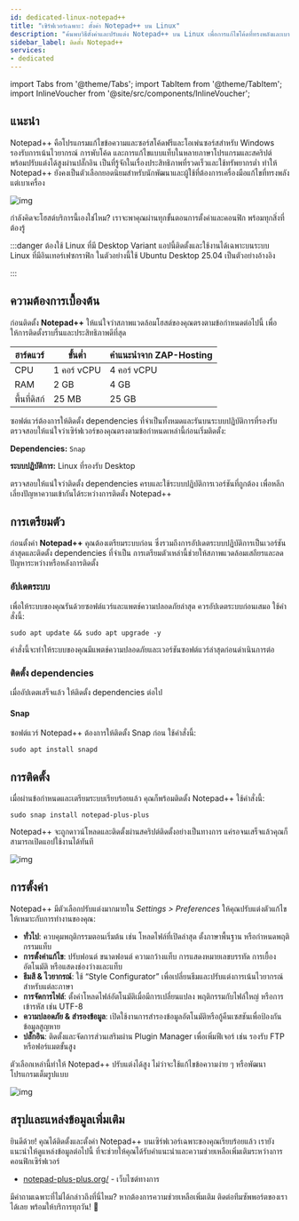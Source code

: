 ```yaml
---
id: dedicated-linux-notepad++
title: "เซิร์ฟเวอร์เฉพาะ: ตั้งค่า Notepad++ บน Linux"
description: "ค้นพบวิธีตั้งค่าและปรับแต่ง Notepad++ บน Linux เพื่อการแก้ไขโค้ดที่ทรงพลังและเบาเครื่อง พร้อมเพิ่มประสิทธิภาพการทำงานของนักพัฒนา → เรียนรู้เพิ่มเติมตอนนี้"
sidebar_label: ติดตั้ง Notepad++
services:
- dedicated
---
```


import Tabs from '@theme/Tabs';
import TabItem from '@theme/TabItem';
import InlineVoucher from '@site/src/components/InlineVoucher';

## แนะนำ

Notepad++ คือโปรแกรมแก้ไขข้อความและซอร์สโค้ดฟรีและโอเพ่นซอร์สสำหรับ Windows รองรับการเน้นไวยากรณ์ การพับโค้ด และการแก้ไขแบบแท็บในหลายภาษาโปรแกรมและสคริปต์ พร้อมปรับแต่งได้สูงผ่านปลั๊กอิน เป็นที่รู้จักในเรื่องประสิทธิภาพที่รวดเร็วและใช้ทรัพยากรต่ำ ทำให้ Notepad++ ยังคงเป็นตัวเลือกยอดนิยมสำหรับนักพัฒนาและผู้ใช้ที่ต้องการเครื่องมือแก้ไขที่ทรงพลังแต่เบาเครื่อง

![img](https://screensaver01.zap-hosting.com/index.php/s/jMMDejqDfWDCfrr/preview)

กำลังคิดจะโฮสต์บริการนี้เองใช่ไหม? เราจะพาคุณผ่านทุกขั้นตอนการตั้งค่าและคอนฟิก พร้อมทุกสิ่งที่ต้องรู้

:::danger ต้องใช้ Linux ที่มี Desktop Variant
แอปนี้ติดตั้งและใช้งานได้เฉพาะบนระบบ Linux ที่มีอินเทอร์เฟซกราฟิก ในตัวอย่างนี้ใช้ Ubuntu Desktop 25.04 เป็นตัวอย่างอ้างอิง

:::

<InlineVoucher />

## ความต้องการเบื้องต้น

ก่อนติดตั้ง **Notepad++** ให้แน่ใจว่าสภาพแวดล้อมโฮสต์ของคุณตรงตามข้อกำหนดต่อไปนี้ เพื่อให้การติดตั้งราบรื่นและประสิทธิภาพดีที่สุด

| ฮาร์ดแวร์ | ขั้นต่ำ | คำแนะนำจาก ZAP-Hosting |
| ---------- | ------------ | -------------------------- |
| CPU | 1 คอร์ vCPU | 4 คอร์ vCPU |
| RAM | 2 GB | 4 GB |
| พื้นที่ดิสก์ | 25 MB | 25 GB |

ซอฟต์แวร์ต้องการให้ติดตั้ง dependencies ที่จำเป็นทั้งหมดและรันบนระบบปฏิบัติการที่รองรับ ตรวจสอบให้แน่ใจว่าเซิร์ฟเวอร์ของคุณตรงตามข้อกำหนดเหล่านี้ก่อนเริ่มติดตั้ง:

**Dependencies:** `Snap`

**ระบบปฏิบัติการ:** Linux ที่รองรับ Desktop

ตรวจสอบให้แน่ใจว่าติดตั้ง dependencies ครบและใช้ระบบปฏิบัติการเวอร์ชันที่ถูกต้อง เพื่อหลีกเลี่ยงปัญหาความเข้ากันได้ระหว่างการติดตั้ง Notepad++


## การเตรียมตัว

ก่อนตั้งค่า **Notepad++** คุณต้องเตรียมระบบก่อน ซึ่งรวมถึงการอัปเดตระบบปฏิบัติการเป็นเวอร์ชันล่าสุดและติดตั้ง dependencies ที่จำเป็น การเตรียมตัวเหล่านี้ช่วยให้สภาพแวดล้อมเสถียรและลดปัญหาระหว่างหรือหลังการติดตั้ง

### อัปเดตระบบ
เพื่อให้ระบบของคุณรันด้วยซอฟต์แวร์และแพตช์ความปลอดภัยล่าสุด ควรอัปเดตระบบก่อนเสมอ ใช้คำสั่งนี้:

```
sudo apt update && sudo apt upgrade -y
```
คำสั่งนี้จะทำให้ระบบของคุณมีแพตช์ความปลอดภัยและเวอร์ชันซอฟต์แวร์ล่าสุดก่อนดำเนินการต่อ

### ติดตั้ง dependencies
เมื่ออัปเดตเสร็จแล้ว ให้ติดตั้ง dependencies ต่อไป

#### Snap
ซอฟต์แวร์ Notepad++ ต้องการให้ติดตั้ง Snap ก่อน ใช้คำสั่งนี้:

```
sudo apt install snapd
```

## การติดตั้ง
เมื่อผ่านข้อกำหนดและเตรียมระบบเรียบร้อยแล้ว คุณก็พร้อมติดตั้ง Notepad++ ใช้คำสั่งนี้:

```
sudo snap install notepad-plus-plus
```

Notepad++ จะถูกดาวน์โหลดและติดตั้งผ่านสคริปต์ติดตั้งอย่างเป็นทางการ แค่รอจนเสร็จแล้วคุณก็สามารถเปิดแอปใช้งานได้ทันที

![img](https://screensaver01.zap-hosting.com/index.php/s/ca9Z8D37wCSrDbf/preview)

## การตั้งค่า

Notepad++ มีตัวเลือกปรับแต่งมากมายใน *Settings > Preferences* ให้คุณปรับแต่งตัวแก้ไขให้เหมาะกับการทำงานของคุณ:

- **ทั่วไป**: ควบคุมพฤติกรรมตอนเริ่มต้น เช่น โหลดไฟล์ที่เปิดล่าสุด ตั้งภาษาพื้นฐาน หรือกำหนดพฤติกรรมแท็บ  
- **การตั้งค่าแก้ไข**: ปรับฟอนต์ ขนาดฟอนต์ ความกว้างแท็บ การแสดงหมายเลขบรรทัด การเยื้องอัตโนมัติ หรือแสดงช่องว่างและแท็บ  
- **ธีมสี & ไวยากรณ์**: ใช้ “Style Configurator” เพื่อเปลี่ยนธีมและปรับแต่งการเน้นไวยากรณ์สำหรับแต่ละภาษา  
- **การจัดการไฟล์**: ตั้งค่าโหลดไฟล์อัตโนมัติเมื่อมีการเปลี่ยนแปลง พฤติกรรมกับไฟล์ใหญ่ หรือการเข้ารหัส เช่น UTF-8  
- **ความปลอดภัย & สำรองข้อมูล**: เปิดใช้งานการสำรองข้อมูลอัตโนมัติหรือกู้คืนเซสชันเพื่อป้องกันข้อมูลสูญหาย  
- **ปลั๊กอิน**: ติดตั้งและจัดการส่วนเสริมผ่าน Plugin Manager เพื่อเพิ่มฟีเจอร์ เช่น รองรับ FTP หรือฟอร์แมตขั้นสูง  

ตัวเลือกเหล่านี้ทำให้ Notepad++ ปรับแต่งได้สูง ไม่ว่าจะใช้แก้ไขข้อความง่าย ๆ หรือพัฒนาโปรแกรมเต็มรูปแบบ

![img](https://screensaver01.zap-hosting.com/index.php/s/X8og5qnFkBTRcmA/preview)

## สรุปและแหล่งข้อมูลเพิ่มเติม

ยินดีด้วย! คุณได้ติดตั้งและตั้งค่า Notepad++ บนเซิร์ฟเวอร์เฉพาะของคุณเรียบร้อยแล้ว เรายังแนะนำให้ดูแหล่งข้อมูลต่อไปนี้ ที่จะช่วยให้คุณได้รับคำแนะนำและความช่วยเหลือเพิ่มเติมระหว่างการคอนฟิกเซิร์ฟเวอร์

- [notepad-plus-plus.org/](https://notepad-plus-plus.org/) - เว็บไซต์ทางการ

มีคำถามเฉพาะที่ไม่ได้กล่าวถึงที่นี่ไหม? หากต้องการความช่วยเหลือเพิ่มเติม ติดต่อทีมซัพพอร์ตของเราได้เลย พร้อมให้บริการทุกวัน! 🙂

<InlineVoucher />